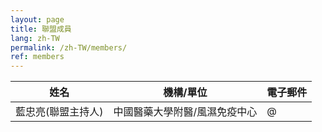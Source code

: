 ```yaml
---
layout: page
title: 聯盟成員
lang: zh-TW
permalink: /zh-TW/members/
ref: members
---
```


姓名 | 機構/單位 | 電子郵件
--- | --- | ---
藍忠亮(聯盟主持人) | 中國醫藥大學附醫/風濕免疫中心 | @